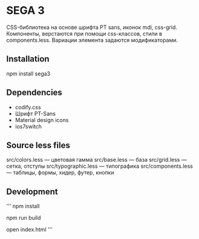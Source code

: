 # SEGA 3

СSS-библиотека на основе шрифта PT sans, иконок mdi, css-grid. 
Компоненты, верстаются при помощи css-классов, стили в components.less. 
Вариации элемента задаются модификаторами.

## Installation

npm install sega3 

<link rel="stylesheet" href="node_modules/sega3/sega3.css" />

## Dependencies
- codify.css
- Шрифт PT-Sans
- Material design icons
- ios7switch

## Source less files
src/colors.less — цветовая гамма
src/base.less — база
src/grid.less — сетка, отступы
src/typographic.less — типографика
src/components.less — таблицы, формы, хидер, футер, кнопки

## Development
'''
  npm install
  
  npm run build
  
  open index.html
'''
